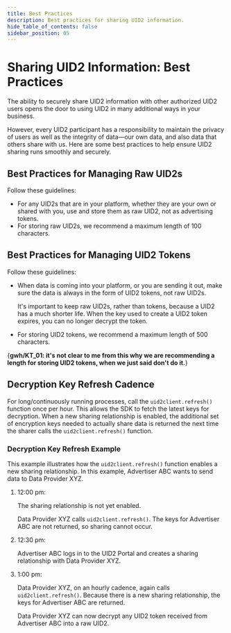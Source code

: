 ```yaml
---
title: Best Practices
description: Best practices for sharing UID2 information.
hide_table_of_contents: false
sidebar_position: 05
---
```


# Sharing UID2 Information: Best Practices

<!-- It includes the following:

- [Best Practices for Managing Raw UID2s](#best-practices-for-managing-raw-uid2s)
- [Best Practices for Managing UID2 Tokens](#best-practices-for-managing-uid2-tokens)
- [Decryption Key Refresh Cadence](#decryption-key-refresh-cadence)
  - [Decryption Key Refresh Example](#decryption-key-refresh-example) -->

The ability to securely share UID2 information with other authorized UID2 users opens the door to using UID2 in many additional ways in your business.

However, every UID2 participant has a responsibility to maintain the privacy of users as well as the integrity of data&#8212;our own data, and also data that others share with us. Here are some best practices to help ensure UID2 sharing runs smoothly and securely.

## Best Practices for Managing Raw UID2s

Follow these guidelines:
- For any UID2s that are in your platform, whether they are your own or shared with you, use and store them as raw UID2, not as advertising tokens.
- For storing raw UID2s, we recommend a maximum length of 100 characters.

## Best Practices for Managing UID2 Tokens

Follow these guidelines:

- When data is coming into your platform, or you are sending it out, make sure the data is always in the form of UID2 tokens, not raw UID2s.

  It's important to keep raw UID2s, rather than tokens, because a UID2 has a much shorter life. When the key used to create a UID2 token expires, you can no longer decrypt the token. 

- For storing UID2 tokens, we recommend a maximum length of 500 characters.

{**gwh/KT_01: it's not clear to me from this why we are recommending a length for storing UID2 tokens, when we just said don't do it.**}

## Decryption Key Refresh Cadence 

For long/continuously running processes, call the `uid2client.refresh()` function once per hour. This allows the SDK to fetch the latest keys for decryption. When a new sharing relationship is enabled, the additional set of encryption keys needed to actually share data is returned the next time the sharer calls the `uid2client.refresh()` function.

### Decryption Key Refresh Example

This example illustrates how the `uid2client.refresh()` function enables a new sharing relationship. In this example, Advertiser ABC wants to send data to Data Provider XYZ.

1. 12:00 pm:

   The sharing relationship is not yet enabled.

   Data Provider XYZ calls `uid2client.refresh()`. The keys for Advertiser ABC are not returned, so sharing cannot occur.

2. 12:30 pm:

   Advertiser ABC logs in to the UID2 Portal and creates a sharing relationship with Data Provider XYZ.

3. 1:00 pm:

   Data Provider XYZ, on an hourly cadence, again calls `uid2client.refresh()`. Because there is a new sharing relationship, the keys for Advertiser ABC are returned.

   Data Provider XYZ can now decrypt any UID2 token received from Advertiser ABC into a raw UID2.  